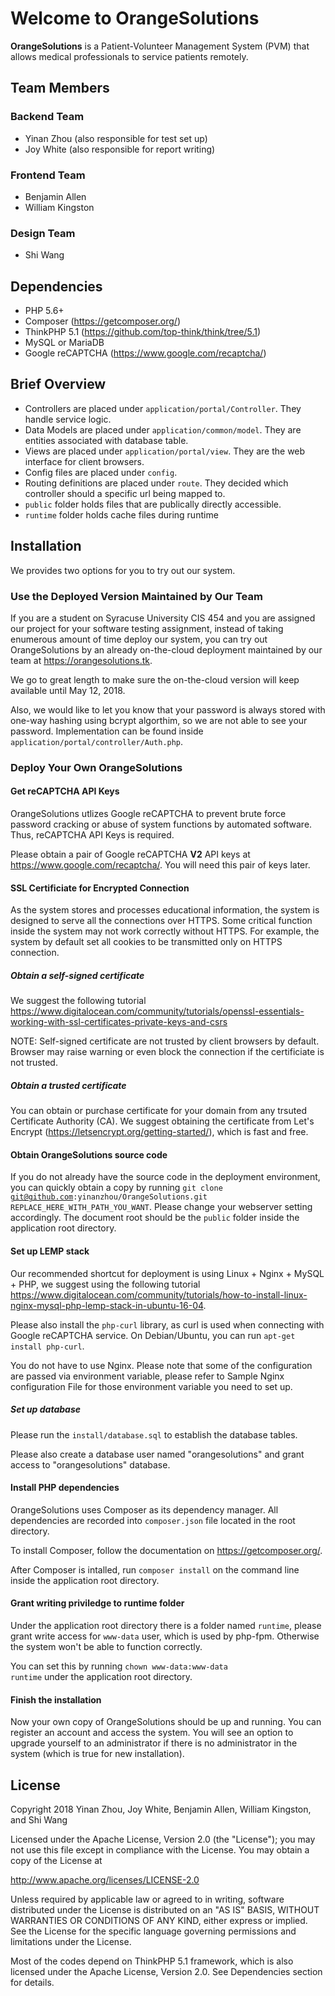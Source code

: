 # Welcome to OrangeSolutions
**OrangeSolutions** is a Patient-Volunteer Management System (PVM) that allows medical professionals to service patients remotely.

## Team Members

### Backend Team
 - Yinan Zhou (also responsible for test set up)
 - Joy White (also responsible for report writing)

### Frontend Team
 - Benjamin Allen
 - William Kingston

### Design Team
 - Shi Wang

## Dependencies
 * PHP 5.6+
 * Composer (https://getcomposer.org/)
 * ThinkPHP 5.1 (https://github.com/top-think/think/tree/5.1)
 * MySQL or MariaDB
 * Google reCAPTCHA (https://www.google.com/recaptcha/)

## Brief Overview
 * Controllers are placed under `application/portal/Controller`. They handle service logic.
 * Data Models are placed under `application/common/model`. They are entities associated with database table.
 * Views are placed under `application/portal/view`. They are the web interface for client browsers.
 * Config files are placed under `config`.
 * Routing definitions are placed under `route`. They decided which controller should a specific url being mapped to.
 * `public` folder holds files that are publically directly accessible.
 * `runtime` folder holds cache files during runtime

## Installation

We provides two options for you to try out our system.

### Use the Deployed Version Maintained by Our Team

If you are a student on Syracuse University CIS 454 and you are assigned our project for your software testing assignment, instead of taking enumerous amount of time deploy our system, you can try out OrangeSolutions by an already on-the-cloud deployment maintained by our team at <https://orangesolutions.tk>.

We go to great length to make sure the on-the-cloud version will keep available until May 12, 2018.

Also, we would like to let you know that your password is always stored with one-way hashing using bcrypt algorthim, so we are not able to see your password. Implementation can be found inside <code>application/portal/controller/Auth.php</code>.

### Deploy Your Own OrangeSolutions
#### Get reCAPTCHA API Keys

OrangeSolutions utlizes Google reCAPTCHA to prevent brute force password cracking or abuse of system functions by automated software. Thus, reCAPTCHA API Keys is required.

Please obtain a pair of Google reCAPTCHA <b>V2</b> API keys at <https://www.google.com/recaptcha/>. You will need this pair of keys later.

#### SSL Certificiate for Encrypted Connection
As the system stores and processes educational information, the system is designed to serve all the connections over HTTPS. Some critical function inside the system may not work correctly without HTTPS. For example, the system by default set all cookies to be transmitted only on HTTPS connection.

##### Obtain a self-signed certificate

We suggest the following tutorial <https://www.digitalocean.com/community/tutorials/openssl-essentials-working-with-ssl-certificates-private-keys-and-csrs>

NOTE: Self-signed certificate are not trusted by client browsers by default. Browser may raise warning or even block the connection if the certificiate is not trusted.

##### Obtain a trusted certificate

You can obtain or purchase certificate for your domain from any trsuted Certificate Authority (CA). We suggest obtaining the certificate from Let's Encrypt (https://letsencrypt.org/getting-started/), which is fast and free.

#### Obtain OrangeSolutions source code

If you do not already have the source code in the deployment environment, you can quickly obtain a copy by running <code>git clone git@github.com:yinanzhou/OrangeSolutions.git REPLACE_HERE_WITH_PATH_YOU_WANT</code>. Please change your webserver setting accordingly. The document root should be the <code>public</code> folder inside the application root directory.


#### Set up LEMP stack

Our recommended shortcut for deployment is using Linux + Nginx + MySQL + PHP, we suggest using the following tutorial <https://www.digitalocean.com/community/tutorials/how-to-install-linux-nginx-mysql-php-lemp-stack-in-ubuntu-16-04>.

Please also install the <code>php-curl</code> library, as curl is used when connecting with Google reCAPTCHA service. On Debian/Ubuntu, you can run <code>apt-get install php-curl</code>.

You do not have to use Nginx. Please note that some of the configuration are passed via environment variable, please refer to Sample Nginx configuration File for those environment variable you need to set up.
##### Set up database
Please run the <code>install/database.sql</code> to establish the database tables.

Please also create a database user named "orangesolutions" and grant access to "orangesolutions" database.

#### Install PHP dependencies
OrangeSolutions uses Composer as its dependency manager. All dependencies are recorded into <code>composer.json</code> file located in the root directory.

To install Composer, follow the documentation on <https://getcomposer.org/>.

After Composer is intalled, run <code>composer install</code> on the command line inside the application root directory.

#### Grant writing priviledge to runtime folder
Under the application root directory there is a folder named `runtime`, please grant write access for `www-data` user, which is used by php-fpm. Otherwise the system won't be able to function correctly.

You can set this by running <code>chown www-data:www-data runtime</code> under the application root directory.

#### Finish the installation
Now your own copy of OrangeSolutions should be up and running. You can register an account and access the system. You will see an option to upgrade yourself to an administrator if there is no administrator in the system (which is true for new installation).

## License
Copyright 2018 Yinan Zhou, Joy White, Benjamin Allen, William Kingston, and Shi Wang

Licensed under the Apache License, Version 2.0 (the "License");
you may not use this file except in compliance with the License.
You may obtain a copy of the License at

http://www.apache.org/licenses/LICENSE-2.0

Unless required by applicable law or agreed to in writing, software
distributed under the License is distributed on an "AS IS" BASIS,
WITHOUT WARRANTIES OR CONDITIONS OF ANY KIND, either express or implied.
See the License for the specific language governing permissions and
limitations under the License.

Most of the codes depend on ThinkPHP 5.1 framework, which is also
licensed under the Apache License, Version 2.0. See Dependencies
section for details.
